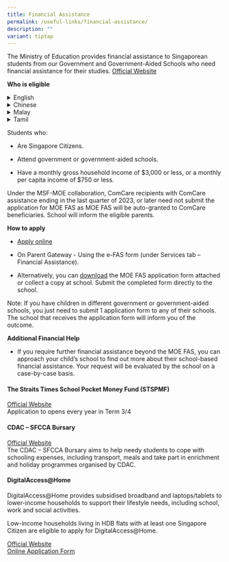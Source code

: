 ```yaml
---
title: Financial Assistance
permalink: /useful-links/financial-assistance/
description: ""
variant: tiptap
---
```

<p>The Ministry of Education provides financial assistance to Singaporean
students from our Government and Government-Aided Schools who need financial
assistance for their studies. <a href="https://www.moe.gov.sg/financial-matters/financial-assistance" rel="noopener noreferrer nofollow" target="_blank">Official Website</a>
</p>
<p></p>
<p><strong>Who is eligible</strong>
</p>
<div data-type="detailGroup" class="isomer-accordion isomer-accordion-white">
<details class="isomer-details">
<summary>English</summary>
<div data-type="detailsContent" class="isomer-details-content">
<p>
<br>
</p>
<div class="isomer-image-wrapper">
<img style="width: 100%" height="auto" width="100%" alt="" src="/images/FAS/Document_4a_MOE_FAS_pamphlet__EL_.jpg">
</div>
</div>
</details>
<details class="isomer-details">
<summary>Chinese</summary>
<div data-type="detailsContent" class="isomer-details-content">
<p></p>
<div class="isomer-image-wrapper">
<img style="width: 100%" height="auto" width="100%" alt="" src="/images/FAS/Document_4b_MOE_FAS_pamphet__CL_.jpg">
</div>
</div>
</details>
<details class="isomer-details">
<summary>Malay</summary>
<div data-type="detailsContent" class="isomer-details-content">
<p></p>
<div class="isomer-image-wrapper">
<img style="width: 100%" height="auto" width="100%" alt="" src="/images/FAS/Document_4c_MOE_FAS_pamphlet__ML_.jpg">
</div>
</div>
</details>
<details class="isomer-details">
<summary>Tamil</summary>
<div data-type="detailsContent" class="isomer-details-content">
<p></p>
<div class="isomer-image-wrapper">
<img style="width: 100%" height="auto" width="100%" alt="" src="/images/FAS/Document_4d_MOE_FAS_pamphlet__TL_.jpg">
</div>
</div>
</details>
</div>
<p></p>
<p>Students who:</p>
<ul data-tight="true" class="tight">
<li>
<p>Are Singapore Citizens.</p>
</li>
<li>
<p>Attend government or government-aided schools.</p>
</li>
<li>
<p>Have a monthly gross household income of $3,000 or less, or a monthly
per capita income of $750 or less.</p>
</li>
</ul>
<p>Under the MSF-MOE collaboration, ComCare recipients with ComCare assistance
ending in the last quarter of 2023, or later need not submit the application
for MOE FAS as MOE FAS will be auto-granted to ComCare beneficiaries. School
will inform the eligible parents.</p>
<p><strong>How to apply</strong>
</p>
<ul data-tight="true" class="tight">
<li>
<p><a href="https://go.gov.sg/moe-efas" rel="noopener noreferrer nofollow" target="_blank">Apply online</a>
</p>
</li>
<li>
<p>On Parent Gateway - Using the e-FAS form (under Services tab – Financial
Assistance).</p>
</li>
<li>
<p>Alternatively, you can <a href="/files/FAS/MOE_FAS_Application_Form_2025.pdf" rel="noopener nofollow" target="_blank">download</a> the
MOE FAS application form attached or collect a copy at school. Submit the
completed form directly to the school.</p>
</li>
</ul>
<p>Note: If you have children in different government or government-aided
schools, you just need to submit 1 application form to any of their schools.
The school that receives the application form will inform you of the outcome.</p>
<p><strong>Additional Financial Help</strong>
</p>
<ul data-tight="true" class="tight">
<li>
<p>If you require further financial assistance beyond the MOE FAS, you can
approach your child’s school to find out more about their school-based
financial assistance. Your request will be evaluated by the school on a
case-by-case basis.</p>
</li>
</ul>
<h4>The Straits Times School Pocket Money Fund (STSPMF)</h4>
<p><a href="https://www.spmf.org.sg/" rel="noopener noreferrer nofollow" target="_blank">Official Website</a>
<br>Application to opens every year in Term 3/4</p>
<h4>CDAC – SFCCA Bursary</h4>
<p><a href="https://www.cdac.org.sg/developing-students/assistance-support/cdac-sfcca-bursary/" rel="noopener noreferrer nofollow" target="_blank">Official Website</a> 
<br>The CDAC – SFCCA Bursary aims to help needy students to cope with schooling
expenses, including transport, meals and take part in enrichment and holiday
programmes organised by CDAC.</p>
<h4>DigitalAccess@Home</h4>
<p>DigitalAccess@Home provides subsidised broadband and laptops/tablets to
lower-income households to support their lifestyle needs, including school,
work and social activities.</p>
<p>Low-income households living in HDB flats with at least one Singapore
Citizen are eligible to apply for DigitalAccess@Home.</p>
<p><a href="https://www.imda.gov.sg/how-we-can-help/digital-access-at-home" rel="noopener noreferrer nofollow" target="_blank">Official Website</a> 
<br><a href="https://eservice.imda.gov.sg/das/singpasslogin?strParam=login%C2%ACprotected=true" rel="noopener noreferrer nofollow" target="_blank">Online Application Form</a>
</p>